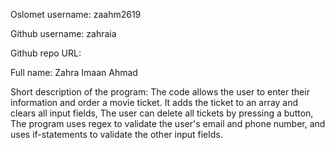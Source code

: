 Oslomet username: zaahm2619

Github username: zahraia

Github repo URL:

Full name: Zahra Imaan Ahmad

Short description of the program: 
The code allows the user to enter their information and order a movie ticket. It adds the ticket to an array and clears all input fields, The user can delete all tickets by pressing a button, The program uses regex to validate the user's email and phone number, and uses if-statements to validate the other input fields.
